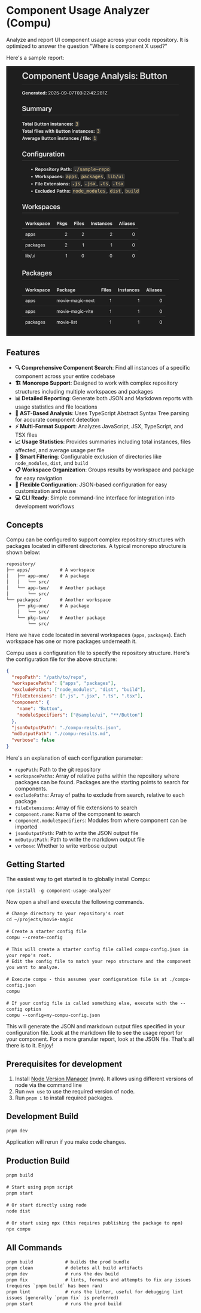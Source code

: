 # Component Usage Analyzer (Compu)

Analyze and report UI component usage across your code repository. It is
optimized to answer the question "Where is component X used?"

Here's a sample report:

![Sample Report](assets/sample-report.png)

## Features

- **🔍 Comprehensive Component Search**: Find all instances of a specific
  component across your entire codebase
- **🏗️ Monorepo Support**: Designed to work with complex repository structures
  including multiple workspaces and packages
- **📊 Detailed Reporting**: Generate both JSON and Markdown reports with usage
  statistics and file locations
- **🎯 AST-Based Analysis**: Uses TypeScript Abstract Syntax Tree parsing for
  accurate component detection
- **⚡ Multi-Format Support**: Analyzes JavaScript, JSX, TypeScript, and TSX
  files
- **📈 Usage Statistics**: Provides summaries including total instances, files
  affected, and average usage per file
- **🚫 Smart Filtering**: Configurable exclusion of directories like
  `node_modules`, `dist`, and `build`
- **📋 Workspace Organization**: Groups results by workspace and package for
  easy navigation
- **🔧 Flexible Configuration**: JSON-based configuration for easy customization
  and reuse
- **💻 CLI Ready**: Simple command-line interface for integration into
  development workflows

## Concepts

Compu can be configured to support complex repository structures with packages
located in different directories. A typical monorepo structure is shown below:

```
repository/
├── apps/           # A workspace
│   ├── app-one/    # A package
│   │   └── src/
│   └── app-two/    # Another package
│       └── src/
└── packages/       # Another workspace
    ├── pkg-one/    # A package
    │   └── src/
    └── pkg-two/    # Another package
        └── src/
```

Here we have code located in several workspaces (`apps`, `packages`). Each
workspace has one or more packages underneath it.

Compu uses a configuration file to specify the repository structure. Here's the
configuration file for the above structure:

```json
{
  "repoPath": "/path/to/repo",
  "workspacePaths": ["apps", "packages"],
  "excludePaths": ["node_modules", "dist", "build"],
  "fileExtensions": [".js", ".jsx", ".ts", ".tsx"],
  "component": {
    "name": "Button",
    "moduleSpecifiers": ["@sample/ui", "**/Button"]
  },
  "jsonOutputPath": "./compu-results.json",
  "mdOutputPath": "./compu-results.md",
  "verbose": false
}
```

Here's an explanation of each configuration parameter:

- `repoPath`: Path to the git repository
- `workspacePaths`: Array of relative paths within the repository where packages
  can be found. Packages are the starting points to search for components.
- `excludePaths`: Array of paths to exclude from search, relative to each
  package
- `fileExtensions`: Array of file extensions to search
- `component.name`: Name of the component to search
- `component.moduleSpecifiers`: Modules from where component can be imported
- `jsonOutputPath`: Path to write the JSON output file
- `mdOutputPath`: Path to write the markdown output file
- `verbose`: Whether to write verbose output

## Getting Started

The easiest way to get started is to globally install Compu:

```shell
npm install -g component-usage-analyzer
```

Now open a shell and execute the following commands.

```shell
# Change directory to your repository's root
cd ~/projects/movie-magic

# Create a starter config file
compu --create-config

# This will create a starter config file called compu-config.json in your repo's root.
# Edit the config file to match your repo structure and the component you want to analyze.

# Execute compu - this assumes your configuration file is at ./compu-config.json
compu

# If your config file is called something else, execute with the --config option
compu --config=my-compu-config.json
```

This will generate the JSON and markdown output files specified in your
configuration file. Look at the markdown file to see the usage report for your
component. For a more granular report, look at the JSON file. That's all there
is to it. Enjoy!

## Prerequisites for development

1. Install [Node Version Manager](https://github.com/nvm-sh/nvm) (nvm). It
   allows using different versions of node via the command line
2. Run `nvm use` to use the required version of node.
3. Run `pnpm i` to install required packages.

## Development Build

```shell
pnpm dev
```

Application will rerun if you make code changes.

## Production Build

```shell
pnpm build

# Start using pnpm script
pnpm start

# Or start directly using node
node dist

# Or start using npx (this requires publishing the package to npm)
npx compu
```

## All Commands

```
pnpm build            # builds the prod bundle
pnpm clean            # deletes all build artifacts
pnpm dev              # runs the dev build
pnpm fix              # lints, formats and attempts to fix any issues (requires `pnpm build` has been ran)
pnpm lint             # runs the linter, useful for debugging lint issues (generally `pnpm fix` is preferred)
pnpm start            # runs the prod build
```
